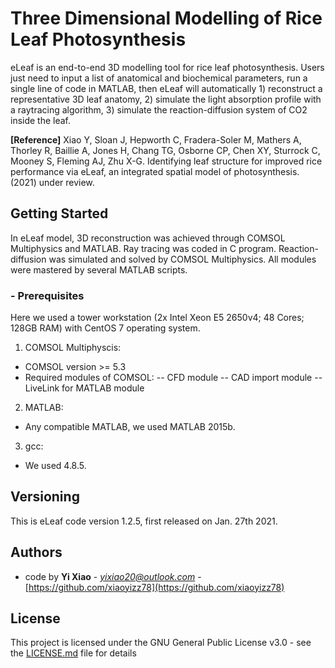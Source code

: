 # Three Dimensional Modelling of Rice Leaf Photosynthesis
eLeaf is an end-to-end 3D modelling tool for rice leaf photosynthesis. Users just need to input a list of anatomical and biochemical parameters, run a single line of code in MATLAB, then eLeaf will automatically 1) reconstruct a representative 3D leaf anatomy, 2) simulate the light absorption profile with a raytracing algorithm, 3) simulate the reaction-diffusion system of CO2 inside the leaf. 

**[Reference]**
Xiao Y, Sloan J, Hepworth C, Fradera-Soler M, Mathers A, Thorley R, Baillie A, Jones H, Chang TG, Osborne CP, Chen XY, Sturrock C, Mooney S, Fleming AJ, Zhu X-G. Identifying leaf structure for improved rice performance via eLeaf, an integrated spatial model of photosynthesis. (2021) under review.

## Getting Started
In eLeaf model, 3D reconstruction was achieved through COMSOL Multiphysics and MATLAB. Ray tracing was coded in C program. Reaction-diffusion was simulated and solved by COMSOL Multiphysics. All modules were mastered by several MATLAB scripts.  

### - Prerequisites
Here we used a tower workstation (2x Intel Xeon E5 2650v4; 48 Cores; 128GB RAM) with CentOS 7 operating system.

1. COMSOL Multiphyscis:
- COMSOL version >= 5.3
- Required modules of COMSOL: 
-- CFD module
-- CAD import module
-- LiveLink for MATLAB module

2. MATLAB:
- Any compatible MATLAB, we used MATLAB 2015b.

3. gcc:
- We used 4.8.5.

## Versioning

This is eLeaf code version 1.2.5, first released on Jan. 27th 2021.

## Authors

* code by **Yi Xiao** - *yixiao20@outlook.com* - [https://github.com/xiaoyizz78](https://github.com/xiaoyizz78)

## License

This project is licensed under the GNU General Public License v3.0 - see the [LICENSE.md](LICENSE.md) file for details

